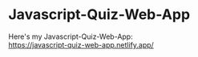 # Javascript-Quiz-Web-App

Here's my Javascript-Quiz-Web-App:  
https://javascript-quiz-web-app.netlify.app/
